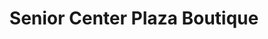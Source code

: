 ---
title: "Senior Center Plaza Boutique"
url: /shelbyville/senior-center-plaza-boutique/
shop: charity
---